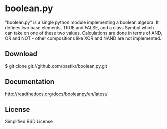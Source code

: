 boolean.py
==========

"boolean.py" is a single python module implementing a boolean algebra. It
defines two base elements, TRUE and FALSE, and a class Symbol which can take
on one of these two values. Calculations are done in terms of AND, OR and
NOT - other compositions like XOR and NAND are not implemented.


Download
--------

$ git clone git://github.com/bastikr/boolean.py.git


Documentation
-------------

http://readthedocs.org/docs/booleanpy/en/latest/


License
-------

Simplified BSD License


